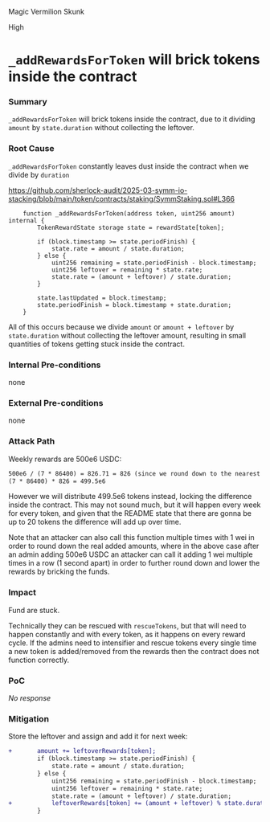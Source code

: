Magic Vermilion Skunk

High

# `_addRewardsForToken` will brick tokens inside the contract

### Summary

`_addRewardsForToken` will brick tokens inside the contract, due to it dividing `amount` by `state.duration` without collecting the leftover.

### Root Cause

`_addRewardsForToken` constantly leaves dust inside the contract when we divide by `duration`

https://github.com/sherlock-audit/2025-03-symm-io-stacking/blob/main/token/contracts/staking/SymmStaking.sol#L366
```solidity	
	function _addRewardsForToken(address token, uint256 amount) internal {
		TokenRewardState storage state = rewardState[token];

		if (block.timestamp >= state.periodFinish) {
			state.rate = amount / state.duration;
		} else {
			uint256 remaining = state.periodFinish - block.timestamp;
			uint256 leftover = remaining * state.rate;
			state.rate = (amount + leftover) / state.duration;
		}

		state.lastUpdated = block.timestamp;
		state.periodFinish = block.timestamp + state.duration;
	}
```

All of this occurs because we divide  `amount` or `amount + leftover` by `state.duration` without collecting the leftover amount, resulting in small quantities of tokens getting stuck inside the contract.

### Internal Pre-conditions

none

### External Pre-conditions

none

### Attack Path

Weekly rewards are 500e6 USDC:

```markdown
500e6 / (7 * 86400) = 826.71 = 826 (since we round down to the nearest integer) 
(7 * 86400) * 826 = 499.5e6
```

However we will distribute 499.5e6 tokens instead, locking the difference inside the contract. This may not sound much, but it will happen every week for every token, and given that the README state that there are gonna be up to 20 tokens the difference will add up over time.

Note that an attacker can also call this function multiple times with 1 wei in order to round down the real added amounts, where in the above case after an admin adding 500e6 USDC an attacker can call it adding 1 wei multiple times in a row (1 second apart) in order to further round down and lower the rewards by bricking the funds.

### Impact

Fund are stuck.

Technically they can be rescued with `rescueTokens`, but that will need to happen constantly and with every token,  as it happens on every reward cycle. If the admins need to intensifier and rescue tokens every single time a new token is added/removed from the rewards then the contract does not function correctly.

### PoC

_No response_

### Mitigation

Store the leftover and assign and add it for next week:


```diff
+		amount += leftoverRewards[token];
		if (block.timestamp >= state.periodFinish) {
			state.rate = amount / state.duration;
		} else {
			uint256 remaining = state.periodFinish - block.timestamp;
			uint256 leftover = remaining * state.rate;
			state.rate = (amount + leftover) / state.duration;
+			leftoverRewards[token] += (amount + leftover) % state.duration;
		}
```